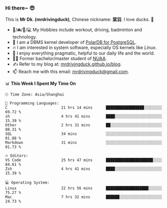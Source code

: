 ### Hi there~ 😎

This is **Mr Dk. (mrdrivingduck)**, Chinese nickname: **棠羽**. I love ducks. 🦆

- 💪/🚘/🏸/💻 My Hobbies include workout, driving, badminton and technology.
- 🍊 I am a DBMS kernel developer of [PolarDB for PostgreSQL](https://github.com/ApsaraDB/PolarDB-for-PostgreSQL).
- 🔥 I am interested in system software, especially OS kernels like *Linux*.
- 🔧 I enjoy everything pragmatic, helpful to our daily life and the world.
- 👨‍🎓 Former bachelor/master student of [NUAA](https://en.wikipedia.org/wiki/Nanjing_University_of_Aeronautics_and_Astronautics).
- ✍ Refer to my blog at: [mrdrivingduck.github.io/blog](https://mrdrivingduck.github.io/blog/).
- 📫 Reach me with this email: [mrdrivingduck@gmail.com](mailto:mrdrivingduck@gmail.com).

<!--START_SECTION:waka-->
📊 **This Week I Spent My Time On** 

```text
🕑︎ Time Zone: Asia/Shanghai

💬 Programming Languages: 
C                        21 hrs 14 mins      █████████████████░░░░░░░░   69.72 % 
sh                       4 hrs 41 mins       ████░░░░░░░░░░░░░░░░░░░░░   15.39 % 
Other                    2 hrs 31 mins       ██░░░░░░░░░░░░░░░░░░░░░░░   08.31 % 
SQL                      34 mins             ░░░░░░░░░░░░░░░░░░░░░░░░░   01.88 % 
Markdown                 31 mins             ░░░░░░░░░░░░░░░░░░░░░░░░░   01.73 % 

🔥 Editors: 
VS Code                  25 hrs 47 mins      █████████████████████░░░░   84.61 % 
Zsh                      4 hrs 41 mins       ████░░░░░░░░░░░░░░░░░░░░░   15.39 % 

💻 Operating System: 
Linux                    22 hrs 56 mins      ███████████████████░░░░░░   75.27 % 
Mac                      7 hrs 32 mins       ██████░░░░░░░░░░░░░░░░░░░   24.73 % 
```


<!--END_SECTION:waka-->

<!-- ![Mr Dk.'s GitHub Stats](https://github-readme-stats.vercel.app/api?username=mrdrivingduck&count_private&show_icons=true&theme=buefy) -->

<!-- ![Most Used Languages](https://github-readme-stats.vercel.app/api/top-langs/?username=mrdrivingduck&exclude_repo=mips32-CPU,snort-tcp-socket&theme=buefy&layout=compact&langs_count=10) -->


<!--
**mrdrivingduck/mrdrivingduck** is a ✨ _special_ ✨ repository because its `README.md` (this file) appears on your GitHub profile.

Here are some ideas to get you started:

- 🔭 I’m currently working on ...
- 🌱 I’m currently learning ...
- 👯 I’m looking to collaborate on ...
- 🤔 I’m looking for help with ...
- 💬 Ask me about ...
- 📫 How to reach me: ...
- 😄 Pronouns: ...
- ⚡ Fun fact: ...
-->
